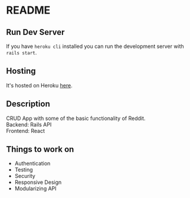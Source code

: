 # README

## Run Dev Server
If you have `heroku cli` installed you can run the development server with `rails start`.

## Hosting
It's hosted on Heroku [here](https://reddit-clone-snap.herokuapp.com/).

## Description
CRUD App with some of the basic functionality of Reddit.  
Backend: Rails API   
Frontend: React

## Things to work on
* Authentication
* Testing
* Security
* Responsive Design
* Modularizing API
